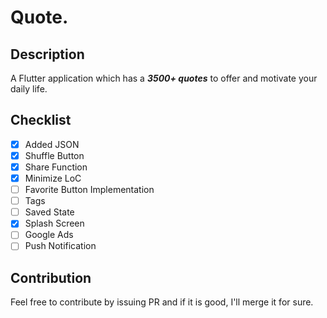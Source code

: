 # Quote.

## Description

A Flutter application which has a ***3500+ quotes*** to offer and motivate your daily life.

## Checklist

- [x] Added JSON
- [x] Shuffle Button
- [x] Share Function
- [x] Minimize LoC
- [ ] Favorite Button Implementation
- [ ] Tags
- [ ] Saved State
- [x] Splash Screen
- [ ] Google Ads
- [ ] Push Notification

## Contribution

Feel free to contribute by issuing PR and if it is good, I'll merge it for sure.
